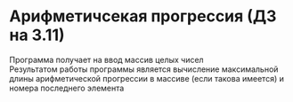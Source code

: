 # Арифметичсекая прогрессия (ДЗ на 3.11)
Программа получает на ввод массив целых чисел\
Результатом работы программы является вычисление максимальной длины арифметической прогрессии в массиве (если такова имеется) и номера последнего элемента
